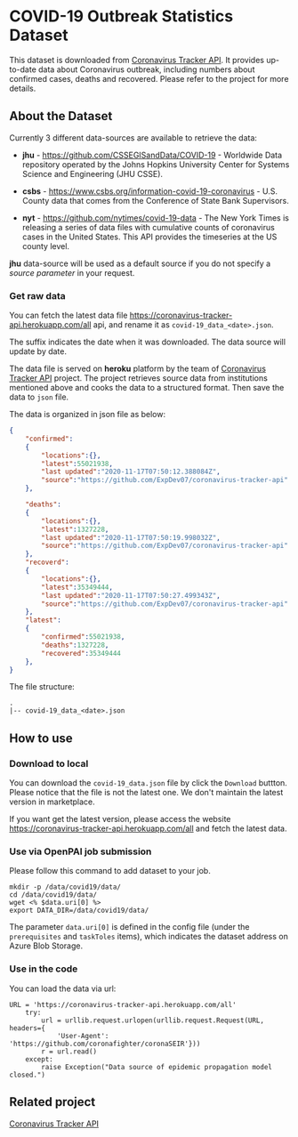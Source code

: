 # COVID-19 Outbreak Statistics Dataset

This dataset is downloaded from [Coronavirus Tracker API](https://github.com/ExpDev07/coronavirus-tracker-api). It provides up-to-date data about Coronavirus outbreak, including numbers about confirmed cases, deaths and recovered. Please refer to the project for more details.

## About the Dataset

Currently 3 different data-sources are available to retrieve the data:

- **jhu** - https://github.com/CSSEGISandData/COVID-19 - Worldwide Data repository operated by the Johns Hopkins University Center for Systems Science and Engineering (JHU CSSE).

- **csbs** - https://www.csbs.org/information-covid-19-coronavirus - U.S. County data that comes from the Conference of State Bank Supervisors.

- **nyt** - https://github.com/nytimes/covid-19-data - The New York Times is releasing a series of data files with cumulative counts of coronavirus cases in the United States. This API provides the timeseries at the US county level.

**jhu** data-source will be used as a default source if you do not specify a _source parameter_ in your request.

### Get raw data

You can fetch the latest data file https://coronavirus-tracker-api.herokuapp.com/all api, and rename it as `covid-19_data_<date>.json`.

The suffix <date> indicates the date when it was downloaded. The data source will update by date.


The data file is served on **heroku** platform by the team of [Coronavirus Tracker API](https://github.com/ExpDev07/coronavirus-tracker-api) project. 
The project retrieves source data from institutions mentioned above and cooks the data to a structured format. Then save the data to `json` file. 

The data is organized in json file as below:

```json
{ 
    "confirmed":
    {
        "locations":{},
        "latest":55021938,
        "last updated":"2020-11-17T07:50:12.388084Z",
        "source":"https://github.com/ExpDev07/coronavirus-tracker-api"
    },

    "deaths":
    {
        "locations":{},
        "latest":1327228,
        "last updated":"2020-11-17T07:50:19.998032Z",
        "source":"https://github.com/ExpDev07/coronavirus-tracker-api"
    },
    "recoverd":
    {
        "locations":{},
        "latest":35349444,
        "last updated":"2020-11-17T07:50:27.499343Z",
        "source":"https://github.com/ExpDev07/coronavirus-tracker-api"
    },
    "latest":
    {
        "confirmed":55021938,
        "deaths":1327228,
        "recovered":35349444
    },
}
``` 

The file structure:

```
.
|-- covid-19_data_<date>.json
```

## How to use

### Download to local

You can download the `covid-19_data.json` file by click the `Download` buttton. Please notice that the file is not the latest one. We don't maintain the latest version in marketplace.

If you want get the latest version, please access the website https://coronavirus-tracker-api.herokuapp.com/all and fetch the latest data.

### Use via OpenPAI job submission

Please follow this command to add dataset to your job.
```
mkdir -p /data/covid19/data/
cd /data/covid19/data/
wget <% $data.uri[0] %>
export DATA_DIR=/data/covid19/data/
```

The parameter `data.uri[0]` is defined in the config file (under the `prerequisites` and `taskToles` items), which indicates the dataset address on Azure Blob Storage.

### Use in the code

You can load the data via url:

```
URL = 'https://coronavirus-tracker-api.herokuapp.com/all'
    try:
        url = urllib.request.urlopen(urllib.request.Request(URL, headers={
            'User-Agent': 'https://github.com/coronafighter/coronaSEIR'}))
        r = url.read()
    except:
        raise Exception("Data source of epidemic propagation model closed.")
```

## Related project

[Coronavirus Tracker API](https://github.com/ExpDev07/coronavirus-tracker-api)

